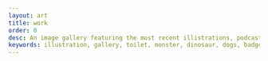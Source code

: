 ```yaml
---
layout: art
title: work
order: 0
desc: An image gallery featuring the most recent illistrations, podcasts and timelapse videos. Contact me via facebook if you want to see the other ones, I will send them to you via ghost train.
keywords: illustration, gallery, toilet, monster, dinosaur, dogs, badgers
---
```




